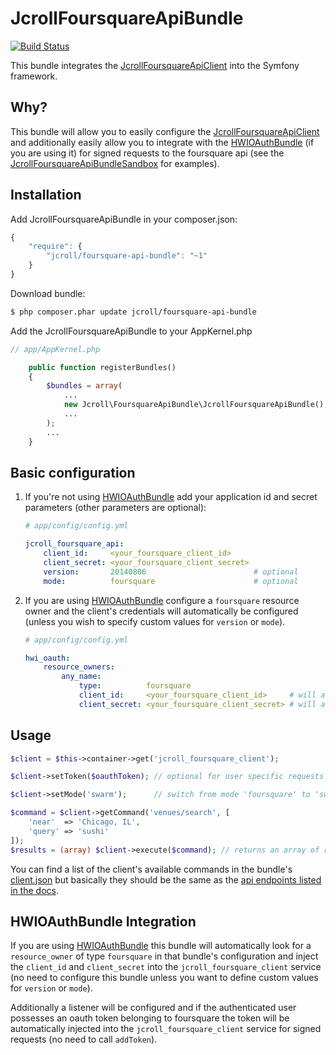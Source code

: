 # JcrollFoursquareApiBundle

[![Build Status](https://travis-ci.org/jcroll/foursquare-api-bundle.png)](https://travis-ci.org/jcroll/foursquare-api-bundle)

This bundle integrates the [JcrollFoursquareApiClient](https://github.com/jcroll/foursquare-api-client) into the Symfony
framework.

## Why?

This bundle will allow you to easily configure the [JcrollFoursquareApiClient](https://github.com/jcroll/foursquare-api-client) 
and additionally easily allow you to integrate with the [HWIOAuthBundle](https://github.com/hwi/HWIOAuthBundle) 
(if you are using it) for signed requests to the foursquare api (see the 
[JcrollFoursquareApiBundleSandbox](https://github.com/jcroll/foursquare-api-bundle-sandbox) for examples).

## Installation

Add JcrollFoursquareApiBundle in your composer.json:

```js
{
    "require": {
        "jcroll/foursquare-api-bundle": "~1"
    }
}
```

Download bundle:

``` bash
$ php composer.phar update jcroll/foursquare-api-bundle
```

Add the JcrollFoursquareApiBundle to your AppKernel.php

```php
// app/AppKernel.php

    public function registerBundles()
    {
        $bundles = array(
            ...
            new Jcroll\FoursquareApiBundle\JcrollFoursquareApiBundle(),
            ...
        );
        ...
    }
```

## Basic configuration

1. If you're not using [HWIOAuthBundle](https://github.com/hwi/HWIOAuthBundle) add your application id and secret 
   parameters (other parameters are optional):
    
    ```yaml
    # app/config/config.yml
    
    jcroll_foursquare_api:
        client_id:     <your_foursquare_client_id>     
        client_secret: <your_foursquare_client_secret>
        version:       20140806                        # optional
        mode:          foursquare                      # optional
    ```
2. If you are using [HWIOAuthBundle](https://github.com/hwi/HWIOAuthBundle) configure a `foursquare` resource owner
   and the client's credentials will automatically be configured (unless you wish to specify custom values for 
   `version` or `mode`).
    
    ```yaml
    # app/config/config.yml
    
    hwi_oauth:
        resource_owners:
            any_name:
                type:          foursquare
                client_id:     <your_foursquare_client_id>     # will automatically inject in the client
                client_secret: <your_foursquare_client_secret> # will automatically inject in the client
    ```
    
## Usage

```php
$client = $this->container->get('jcroll_foursquare_client');

$client->setToken($oauthToken); // optional for user specific requests

$client->setMode('swarm');      // switch from mode 'foursquare' to 'swarm'

$command = $client->getCommand('venues/search', [
    'near'  => 'Chicago, IL',
    'query' => 'sushi'
]);
$results = (array) $client->execute($command); // returns an array of results
```

You can find a list of the client's available commands in the bundle's
[client.json](https://github.com/jcroll/foursquare-api-client/blob/master/src/Resources/config/client.json)
but basically they should be the same as the [api endpoints listed in the docs](https://developer.foursquare.com/docs/).

## HWIOAuthBundle Integration

If you are using [HWIOAuthBundle](https://github.com/hwi/HWIOAuthBundle) this bundle will automatically look for
a `resource_owner` of type `foursquare` in that bundle's configuration and inject the `client_id` and `client_secret`
into the `jcroll_foursquare_client` service (no need to configure this bundle unless you want to define custom values 
for `version` or `mode`).

Additionally a listener will be configured and if the authenticated user possesses an oauth token belonging to foursquare
the token will be automatically injected into the `jcroll_foursquare_client` service for signed requests (no need to call
`addToken`).
